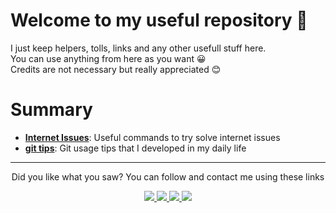 # Welcome to my **useful** repository 🤗
I just keep helpers, tolls, links and any other usefull stuff here.  
You can use anything from here as you want 😀  
Credits are not necessary but really appreciated 😊  

# Summary
- __[Internet Issues](/internet-issues/README.md)__: Useful commands to try solve internet issues
- __[git tips](https://github.com/MDIVS/git-tips)__: Git usage tips that I developed in my daily life

----------
<div align="center">
    <p>Did you like what you saw? You can follow and contact me using these links</p>
    <a href="https://www.youtube.com/channel/UCd2Nl0pywdqhX8Hk-hSE4Ew" target="_blank">
        <img src="https://img.shields.io/badge/YouTube-FF0000?style=for-the-badge&logo=youtube&logoColor=white" target="_blank">
    </a>
    <a href = "mailto:maiconoficialbr@gmail.com">
        <img src="https://img.shields.io/badge/-Gmail-%23333?style=for-the-badge&logo=gmail&logoColor=white" target="_blank">
    </a>
    <a href="https://www.linkedin.com/in/mdivs" target="_blank">
        <img src="https://img.shields.io/badge/-LinkedIn-%230077B5?style=for-the-badge&logo=linkedin&logoColor=white" target="_blank">
    </a>
    <a href="https://wa.me/5571996329184?text=Ol%C3%A1,%20vim%20pelo%20https://github.com/MDIVS/salesforce-go-games" target="_blanck">
        <img src="https://img.shields.io/badge/WhatsApp-25D366?style=for-the-badge&logo=whatsapp&logoColor=white"/>
    </a>
</div>